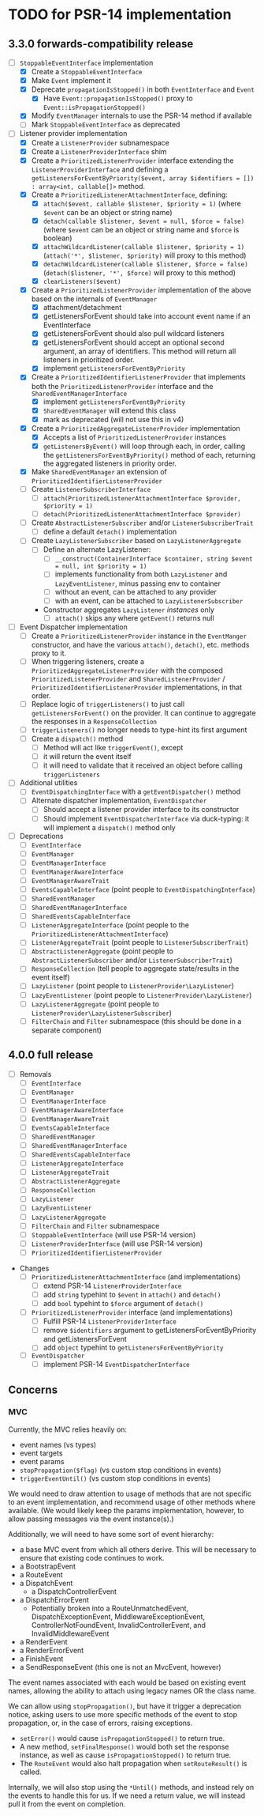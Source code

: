 # TODO for PSR-14 implementation

## 3.3.0 forwards-compatibility release

- [ ] `StoppableEventInterface` implementation
  - [x] Create a `StoppableEventInterface`
  - [x] Make `Event` implement it
  - [x] Deprecate `propagationIsStopped()` in both `EventInterface` and `Event`
    - [x] Have `Event::propagationIsStopped()` proxy to `Event::isPropagationStopped()`
  - [x] Modify `EventManager` internals to use the PSR-14 method if available
  - [ ] Mark `StoppableEventInterface` as deprecated
- [ ] Listener provider implementation
  - [x] Create a `ListenerProvider` subnamespace
  - [x] Create a `ListenerProviderInterface` shim
  - [x] Create a `PrioritizedListenerProvider` interface extending the
      `ListenerProviderInterface` and defining a
      `getListenersForEventByPriority($event, array $identifiers = []) : array<int, callable[]>` method.
  - [x] Create a `PrioritizedListenerAttachmentInterface`, defining:
    - [x] `attach($event, callable $listener, $priority = 1)` (where `$event`
      can be an object or string name)
    - [x] `detach(callable $listener, $event = null, $force = false)` (where `$event`
      can be an object or string name and `$force` is boolean)
    - [x] `attachWildcardListener(callable $listener, $priority = 1)`
      (`attach('*', $listener, $priority)` will proxy to this method)
    - [x] `detachWildcardListener(callable $listener, $force = false)`
      (`detach($listener, '*', $force)` will proxy to this method)
    - [x] `clearListeners($event)`
  - [x] Create a `PrioritizedListenerProvider` implementation of the above based
    on the internals of `EventManager`
    - [x] attachment/detachment
    - [x] getListenersForEvent should take into account event name if an EventInterface
    - [x] getListenersForEvent should also pull wildcard listeners
    - [x] getListenersForEvent should accept an optional second argument, an
      array of identifiers. This method will return all listeners in prioritized
      order.
    - [x] implement `getListenersForEventByPriority`
  - [x] Create a `PrioritizedIdentifierListenerProvider` that implements
      both the `PrioritizedListenerProvider` interface and the
      `SharedEventManagerInterface`
    - [x] implement `getListenersForEventByPriority`
    - [x] `SharedEventManager` will extend this class
    - [x] mark as deprecated (will not use this in v4)
  - [x] Create a `PrioritizedAggregateListenerProvider` implementation
    - [x] Accepts a list of `PrioritizedListenerProvider` instances
    - [x] `getListenersByEvent()` will loop through each, in order, calling the
      `getListenersForEventByPriority()` method of each, returning the
      aggregated listeners in priority order.
  - [x] Make `SharedEventManager` an extension of `PrioritizedIdentifierListenerProvider`
  - [ ] Create `ListenerSubscriberInterface`
    - [ ] `attach(PrioritizedListenerAttachmentInterface $provider, $priority = 1)`
    - [ ] `detach(PrioritizedListenerAttachmentInterface $provider)`
  - [ ] Create `AbstractListenerSubscriber` and/or `ListenerSubscriberTrait`
    - [ ] define a default `detach()` implementation
  - [ ] Create `LazyListenerSubscriber` based on `LazyListenerAggregate`
    - [ ] Define an alternate LazyListener:
      - [ ] `__construct(ContainerInterface $container, string $event = null, int $priority = 1)`
      - [ ] implements functionality from both `LazyListener` and `LazyEventListener`, minus passing env to container
      - [ ] without an event, can be attached to any provider
      - [ ] with an event, can be attached to `LazyListenerSubscriber`
    - Constructor aggregates `LazyListener` _instances_ only
      - [ ] `attach()` skips any where `getEvent()` returns null
- [ ] Event Dispatcher implementation
  - [ ] Create a `PrioritizedListenerProvider` instance in the `EventManger`
    constructor, and have the various `attach()`, `detach()`, etc. methods
    proxy to it.
  - [ ] When triggering listeners, create a `PrioritizedAggregateListenerProvider`
    with the composed `PrioritizedListenerProvider` and `SharedListenerProvider` /
    `PrioritizedIdentifierListenerProvider` implementations, in that order.
  - [ ] Replace logic of `triggerListeners()` to just call
    `getListenersForEvent()` on the provider. It can continue to aggregate the
    responses in a `ResponseCollection`
  - [ ] `triggerListeners()` no longer needs to type-hint its first argument
  - [ ] Create a `dispatch()` method
    - [ ] Method will act like `triggerEvent()`, except
    - [ ] it will return the event itself
    - [ ] it will need to validate that it received an object before calling
      `triggerListeners`
- [ ] Additional utilities
  - [ ] `EventDispatchingInterface` with a `getEventDispatcher()` method
  - [ ] Alternate dispatcher implementation, `EventDispatcher`
    - [ ] Should accept a listener provider interface to its constructor
    - [ ] Should implement `EventDispatcherInterface` via duck-typing: it will
        implement a `dispatch()` method only
- [ ] Deprecations
  - [ ] `EventInterface`
  - [ ] `EventManager`
  - [ ] `EventManagerInterface`
  - [ ] `EventManagerAwareInterface`
  - [ ] `EventManagerAwareTrait`
  - [ ] `EventsCapableInterface` (point people to `EventDispatchingInterface`)
  - [ ] `SharedEventManager`
  - [ ] `SharedEventManagerInterface`
  - [ ] `SharedEventsCapableInterface`
  - [ ] `ListenerAggregateInterface` (point people to the `PrioritizedListenerAttachmentInterface`)
  - [ ] `ListenerAggregateTrait` (point people to `ListenerSubscriberTrait`)
  - [ ] `AbstractListenerAggregate` (point people to `AbstractListenerSubscriber` and/or `ListenerSubscriberTrait`)
  - [ ] `ResponseCollection` (tell people to aggregate state/results in the event itself)
  - [ ] `LazyListener` (point people to `ListenerProvider\LazyListener`)
  - [ ] `LazyEventListener` (point people to `ListenerProvider\LazyListener`)
  - [ ] `LazyListenerAggregate` (point people to `ListenerProvider\LazyListenerSubscriber`)
  - [ ] `FilterChain` and `Filter` subnamespace (this should be done in a separate component)

## 4.0.0 full release

- [ ] Removals
  - [ ] `EventInterface`
  - [ ] `EventManager`
  - [ ] `EventManagerInterface`
  - [ ] `EventManagerAwareInterface`
  - [ ] `EventManagerAwareTrait`
  - [ ] `EventsCapableInterface`
  - [ ] `SharedEventManager`
  - [ ] `SharedEventManagerInterface`
  - [ ] `SharedEventsCapableInterface`
  - [ ] `ListenerAggregateInterface`
  - [ ] `ListenerAggregateTrait`
  - [ ] `AbstractListenerAggregate`
  - [ ] `ResponseCollection`
  - [ ] `LazyListener`
  - [ ] `LazyEventListener`
  - [ ] `LazyListenerAggregate`
  - [ ] `FilterChain` and `Filter` subnamespace
  - [ ] `StoppableEventInterface` (will use PSR-14 version)
  - [ ] `ListenerProviderInterface` (will use PSR-14 version)
  - [ ] `PrioritizedIdentifierListenerProvider`
- Changes
  - [ ] `PrioritizedListenerAttachmentInterface` (and implementations)
    - [ ] extend PSR-14 `ListenerProviderInterface`
    - [ ] add `string` typehint to `$event` in `attach()` and `detach()`
    - [ ] add `bool` typehint to `$force` argument of `detach()`
  - [ ] `PrioritizedListenerProvider` interface (and implementations)
    - [ ] Fulfill PSR-14 `ListenerProviderInterface`
    - [ ] remove `$identifiers` argument to getListenersForEventByPriority and getListenersForEvent
    - [ ] add `object` typehint to `getListenersForEventByPriority`
  - [ ] `EventDispatcher`
    - [ ] implement PSR-14 `EventDispatcherInterface`

## Concerns

### MVC

Currently, the MVC relies heavily on:

- event names (vs types)
- event targets
- event params
- `stopPropagation($flag)` (vs custom stop conditions in events)
- `triggerEventUntil()` (vs custom stop conditions in events)

We would need to draw attention to usage of methods that are not specific to an
event implementation, and recommend usage of other methods where available.
(We would likely keep the params implementation, however, to allow passing
messages via the event instance(s).)

Additionally, we will need to have some sort of event hierarchy:

- a base MVC event from which all others derive. This will be necessary to
  ensure that existing code continues to work.
- a BootstrapEvent
- a RouteEvent
- a DispatchEvent
  - a DispatchControllerEvent
- a DispatchErrorEvent
  - Potentially broken into a RouteUnmatchedEvent, DispatchExceptionEvent,
    MiddlewareExceptionEvent, ControllerNotFoundEvent, InvalidControllerEvent,
    and InvalidMiddlewareEvent
- a RenderEvent
- a RenderErrorEvent
- a FinishEvent
- a SendResponseEvent (this one is not an MvcEvent, however)

The event names associated with each would be based on existing event names,
allowing the ability to attach using legacy names OR the class name.

We can allow using `stopPropagation()`, but have it trigger a deprecation
notice, asking users to use more specific methods of the event to stop
propagation, or, in the case of errors, raising exceptions.

- `setError()` would cause `isPropagationStopped()` to return true.
- A new method, `setFinalResponse()` would both set the response instance, as
  well as cause `isPropagationStopped()` to return true.
- The `RouteEvent` would also halt propagation when `setRouteResult()` is
  called.

Internally, we will also stop using the `*Until()` methods, and instead rely on
the events to handle this for us. If we need a return value, we will instead
pull it from the event on completion.
